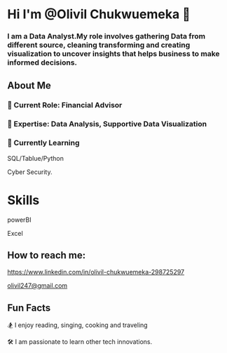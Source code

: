 #  Hi I'm @Olivil Chukwuemeka 👋


### I am a Data Analyst.My role involves gathering Data from different source, cleaning transforming and creating visualization to uncover insights that helps business to make informed decisions.

## About Me


### 💼 Current Role: Financial Advisor


###  🔨 Expertise: Data Analysis, Supportive Data Visualization



###  🌻 Currently Learning

SQL/Tablue/Python

Cyber Security.



# Skills

powerBI

Excel



## How to reach me:

https://www.linkedin.com/in/olivil-chukwuemeka-298725297

olivil247@gmail.com


## Fun Facts
🏂 I enjoy reading, singing, cooking and traveling

🛠️ I am passionate to learn other tech innovations.

<!---
olivilchukwuemeka/olivilchukwuemeka is a ✨ special ✨ repository because its `README.md` (this file) appears on your GitHub profile.
You can click the Preview link to take a look at your changes.
--->
